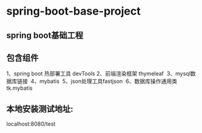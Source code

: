 # spring-boot-base-project
## spring boot基础工程
## 包含组件
  1、spring boot 热部署工具 devTools
  2、前端渲染框架 thymeleaf
  3、mysql数据库链接
  4、mybatis
  5、json处理工具fastjson
  6、数据库操作通用类tk.mybatis

## 本地安装测试地址:
  localhost:8080/test
